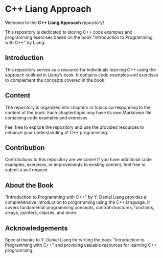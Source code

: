 # C++ Liang Approach

Welcome to the **C++ Liang Approach** repository!

This repository is dedicated to storing C++ code examples and programming exercises based on the book "Introduction to Programming with C++" by Liang.

## Introduction

This repository serves as a resource for individuals learning C++ using the approach outlined in Liang's book. It contains code examples and exercises to complement the concepts covered in the book.

## Content

The repository is organized into chapters or topics corresponding to the content of the book. Each chapter/topic may have its own Markdown file containing code examples and exercises.

Feel free to explore the repository and use the provided resources to enhance your understanding of C++ programming.

## Contribution

Contributions to this repository are welcome! If you have additional code examples, exercises, or improvements to existing content, feel free to submit a pull request.

## About the Book

"Introduction to Programming with C++" by Y. Daniel Liang provides a comprehensive introduction to programming using the C++ language. It covers fundamental programming concepts, control structures, functions, arrays, pointers, classes, and more.

## Acknowledgements

Special thanks to Y. Daniel Liang for writing the book "Introduction to Programming with C++" and providing valuable resources for learning C++ programming.
